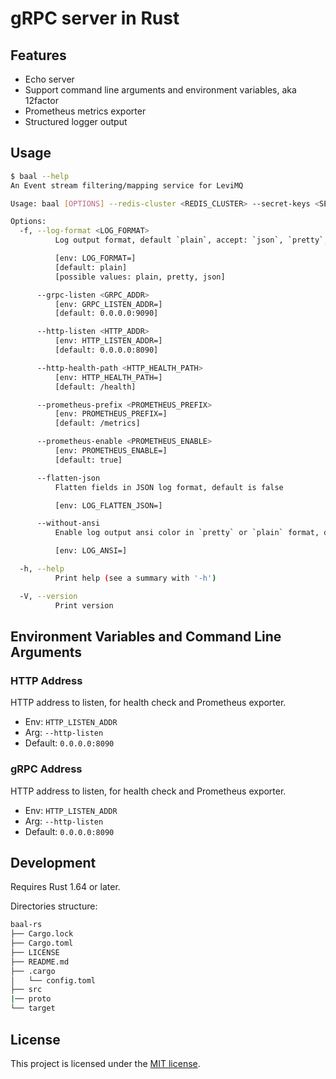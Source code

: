 # gRPC server in Rust
## Features

- Echo server
- Support command line arguments and environment variables, aka 12factor
- Prometheus metrics exporter
- Structured logger output

## Usage

```bash
$ baal --help
An Event stream filtering/mapping service for LeviMQ

Usage: baal [OPTIONS] --redis-cluster <REDIS_CLUSTER> --secret-keys <SECRET_KEYS>

Options:
  -f, --log-format <LOG_FORMAT>
          Log output format, default `plain`, accept: `json`, `pretty`, `plain`

          [env: LOG_FORMAT=]
          [default: plain]
          [possible values: plain, pretty, json]

      --grpc-listen <GRPC_ADDR>
          [env: GRPC_LISTEN_ADDR=]
          [default: 0.0.0.0:9090]

      --http-listen <HTTP_ADDR>
          [env: HTTP_LISTEN_ADDR=]
          [default: 0.0.0.0:8090]

      --http-health-path <HTTP_HEALTH_PATH>
          [env: HTTP_HEALTH_PATH=]
          [default: /health]

      --prometheus-prefix <PROMETHEUS_PREFIX>
          [env: PROMETHEUS_PREFIX=]
          [default: /metrics]

      --prometheus-enable <PROMETHEUS_ENABLE>
          [env: PROMETHEUS_ENABLE=]
          [default: true]

      --flatten-json
          Flatten fields in JSON log format, default is false

          [env: LOG_FLATTEN_JSON=]

      --without-ansi
          Enable log output ansi color in `pretty` or `plain` format, default is true

          [env: LOG_ANSI=]

  -h, --help
          Print help (see a summary with '-h')

  -V, --version
          Print version
```

## Environment Variables and Command Line Arguments

### HTTP Address

HTTP address to listen, for health check and Prometheus exporter.

- Env: `HTTP_LISTEN_ADDR`
- Arg: `--http-listen`
- Default: `0.0.0.0:8090`

### gRPC Address

HTTP address to listen, for health check and Prometheus exporter.

- Env: `HTTP_LISTEN_ADDR`
- Arg: `--http-listen`
- Default: `0.0.0.0:8090`

## Development

Requires Rust 1.64 or later.

Directories structure:

```bash
baal-rs
├── Cargo.lock
├── Cargo.toml
├── LICENSE
├── README.md
├── .cargo
│   └── config.toml
├── src
|── proto
└── target
```

## License

This project is licensed under the [MIT license](LICENSE).
